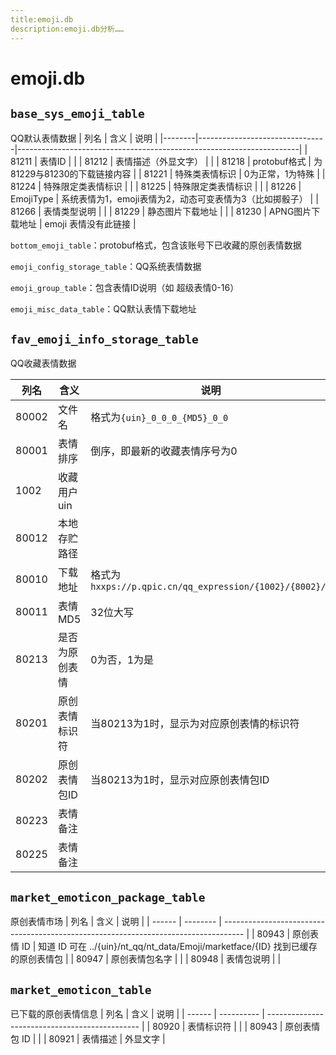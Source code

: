 ```yaml
---
title:emoji.db
description:emoji.db分析……
---
```


# emoji.db
## `base_sys_emoji_table`
QQ默认表情数据
| 列名   | 含义                           | 说明                                                                 |
|--------|--------------------------------|----------------------------------------------------------------------|
| 81211  | 表情ID                         |                                                                      |
| 81212  | 表情描述（外显文字）           |                                                                      |
| 81218  | protobuf格式                   | 为81229与81230的下载链接内容                                             |
| 81221  | 特殊类表情标识                 | 0为正常，1为特殊                                                     |
| 81224  | 特殊限定类表情标识             |                                                                      |
| 81225  | 特殊限定类表情标识             |                                                                      |
| 81226  | EmojiType                      | 系统表情为1，emoji表情为2，动态可变表情为3（比如掷骰子）             |
| 81266  | 表情类型说明                   |                                                                      |
| 81229  | 静态图片下载地址               |                                                                      |
| 81230  | APNG图片下载地址               | emoji 表情没有此链接                                                 |

`bottom_emoji_table`：protobuf格式，包含该账号下已收藏的原创表情数据

`emoji_config_storage_table`：QQ系统表情数据

`emoji_group_table`：包含表情ID说明（如 超级表情0-16）

`emoji_misc_data_table`：QQ默认表情下载地址

## `fav_emoji_info_storage_table`
QQ收藏表情数据

| 列名   | 含义                           | 说明                                                                 |
|--------|--------------------------------|----------------------------------------------------------------------|
| 80002  | 文件名                         | 格式为`{uin}_0_0_0_{MD5}_0_0`                                       |
| 80001  | 表情排序                       | 倒序，即最新的收藏表情序号为0                                        |
| 1002   | 收藏用户uin                    |                                                                      |
| 80012  | 本地存贮路径                   |                                                                      |
| 80010  | 下载地址                       | 格式为`hxxps://p.qpic.cn/qq_expression/{1002}/{8002}/0`              |
| 80011  | 表情MD5                        | 32位大写                                                             |
| 80213  | 是否为原创表情                 | 0为否，1为是                                                         |
| 80201  | 原创表情标识符                 | 当80213为1时，显示为对应原创表情的标识符                             |
| 80202  | 原创表情包ID                   | 当80213为1时，显示对应原创表情包ID                                   |
| 80223  | 表情备注                       |                                                                      |
| 80225  | 表情备注                       |                                                                      |

## `market_emoticon_package_table`
原创表情市场
| 列名   | 含义     | 说明                                                                                |
| ------ | -------- | ----------------------------------------------------------------------------------- |
| 80943  | 原创表情 ID | 知道 ID 可在 ../{uin}/nt_qq/nt_data/Emoji/marketface/{ID} 找到已缓存的原创表情包 |
| 80947  | 原创表情包名字 |                                                                                     |
| 80948  | 表情包说明 |                                                                                     |

## `market_emoticon_table`
已下载的原创表情信息
| 列名   | 含义       | 说明                                           |
| ------ | ---------- | ---------------------------------------------- |
| 80920  | 表情标识符 |                                                |
| 80943  | 原创表情包 ID |                                                |
| 80921  | 表情描述   | 外显文字                                       |

